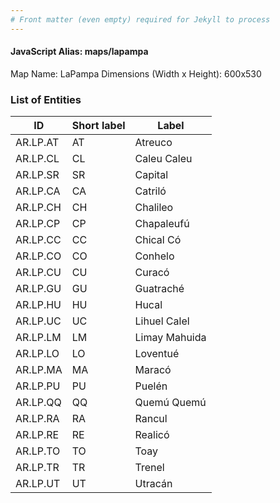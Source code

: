 ```yaml
---
# Front matter (even empty) required for Jekyll to process
---
```


#### JavaScript Alias: maps/lapampa

Map Name: LaPampa
Dimensions (Width x Height): 600x530

### List of Entities

ID  | Short label | Label
---|---|---|
AR.LP.AT  | AT          | Atreuco        
AR.LP.CL  | CL          | Caleu Caleu    
AR.LP.SR  | SR          | Capital        
AR.LP.CA  | CA          | Catriló        
AR.LP.CH  | CH          | Chalileo       
AR.LP.CP  | CP          | Chapaleufú     
AR.LP.CC  | CC          | Chical Có      
AR.LP.CO  | CO          | Conhelo        
AR.LP.CU  | CU          | Curacó         
AR.LP.GU  | GU          | Guatraché      
AR.LP.HU  | HU          | Hucal          
AR.LP.UC  | UC          | Lihuel Calel   
AR.LP.LM  | LM          | Limay Mahuida  
AR.LP.LO  | LO          | Loventué       
AR.LP.MA  | MA          | Maracó         
AR.LP.PU  | PU          | Puelén         
AR.LP.QQ  | QQ          | Quemú Quemú    
AR.LP.RA  | RA          | Rancul         
AR.LP.RE  | RE          | Realicó        
AR.LP.TO  | TO          | Toay           
AR.LP.TR  | TR          | Trenel         
AR.LP.UT  | UT          | Utracán        
